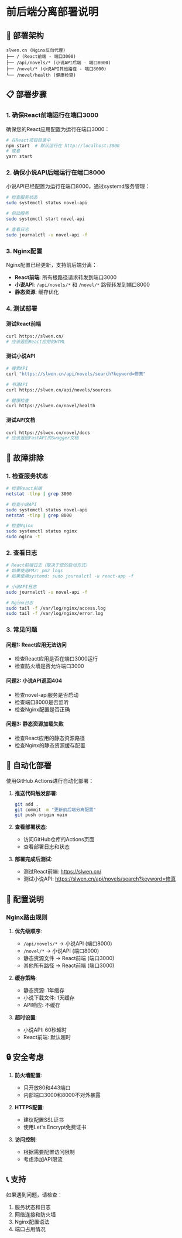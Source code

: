 # 前后端分离部署说明

## 🎯 部署架构

```
slwen.cn (Nginx反向代理)
├── / (React前端 - 端口3000)
├── /api/novels/* (小说API后端 - 端口8000)
├── /novel/* (小说API其他路径 - 端口8000)
└── /novel/health (健康检查)
```

## 📋 部署步骤

### 1. 确保React前端运行在端口3000

确保您的React应用配置为运行在端口3000：

```bash
# 在React项目目录中
npm start  # 默认运行在 http://localhost:3000
# 或者
yarn start
```

### 2. 确保小说API后端运行在端口8000

小说API已经配置为运行在端口8000，通过systemd服务管理：

```bash
# 检查服务状态
sudo systemctl status novel-api

# 启动服务
sudo systemctl start novel-api

# 查看日志
sudo journalctl -u novel-api -f
```

### 3. Nginx配置

Nginx配置已经更新，支持前后端分离：

- **React前端**: 所有根路径请求转发到端口3000
- **小说API**: `/api/novels/*` 和 `/novel/*` 路径转发到端口8000
- **静态资源**: 缓存优化

### 4. 测试部署

#### 测试React前端
```bash
curl https://slwen.cn/
# 应该返回React应用的HTML
```

#### 测试小说API
```bash
# 搜索API
curl "https://slwen.cn/api/novels/search?keyword=修真"

# 书源API
curl https://slwen.cn/api/novels/sources

# 健康检查
curl https://slwen.cn/novel/health
```

#### 测试API文档
```bash
curl https://slwen.cn/novel/docs
# 应该返回FastAPI的Swagger文档
```

## 🔧 故障排除

### 1. 检查服务状态

```bash
# 检查React前端
netstat -tlnp | grep 3000

# 检查小说API
sudo systemctl status novel-api
netstat -tlnp | grep 8000

# 检查Nginx
sudo systemctl status nginx
sudo nginx -t
```

### 2. 查看日志

```bash
# React前端日志（取决于您的启动方式）
# 如果使用PM2: pm2 logs
# 如果使用systemd: sudo journalctl -u react-app -f

# 小说API日志
sudo journalctl -u novel-api -f

# Nginx日志
sudo tail -f /var/log/nginx/access.log
sudo tail -f /var/log/nginx/error.log
```

### 3. 常见问题

#### 问题1: React应用无法访问
- 检查React应用是否在端口3000运行
- 检查防火墙是否允许端口3000

#### 问题2: 小说API返回404
- 检查novel-api服务是否启动
- 检查端口8000是否监听
- 检查Nginx配置是否正确

#### 问题3: 静态资源加载失败
- 检查React应用的静态资源路径
- 检查Nginx的静态资源缓存配置

## 🚀 自动化部署

使用GitHub Actions进行自动化部署：

1. **推送代码触发部署**:
   ```bash
   git add .
   git commit -m "更新前后端分离配置"
   git push origin main
   ```

2. **查看部署状态**:
   - 访问GitHub仓库的Actions页面
   - 查看部署日志和状态

3. **部署完成后测试**:
   - 测试React前端: https://slwen.cn/
   - 测试小说API: https://slwen.cn/api/novels/search?keyword=修真

## 📝 配置说明

### Nginx路由规则

1. **优先级顺序**:
   - `/api/novels/*` → 小说API (端口8000)
   - `/novel/*` → 小说API (端口8000)
   - 静态资源文件 → React前端 (端口3000)
   - 其他所有路径 → React前端 (端口3000)

2. **缓存策略**:
   - 静态资源: 1年缓存
   - 小说下载文件: 1天缓存
   - API响应: 不缓存

3. **超时设置**:
   - 小说API: 60秒超时
   - React前端: 默认超时

## 🔒 安全考虑

1. **防火墙配置**:
   - 只开放80和443端口
   - 内部端口3000和8000不对外暴露

2. **HTTPS配置**:
   - 建议配置SSL证书
   - 使用Let's Encrypt免费证书

3. **访问控制**:
   - 根据需要配置访问限制
   - 考虑添加API限流

## 📞 支持

如果遇到问题，请检查：
1. 服务状态和日志
2. 网络连接和防火墙
3. Nginx配置语法
4. 端口占用情况 